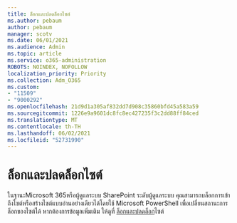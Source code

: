```yaml
---
title: ล็อกและปลดล็อกไซต์
ms.author: pebaum
author: pebaum
manager: scotv
ms.date: 06/01/2021
ms.audience: Admin
ms.topic: article
ms.service: o365-administration
ROBOTS: NOINDEX, NOFOLLOW
localization_priority: Priority
ms.collection: Adm_O365
ms.custom:
- "11509"
- "9000292"
ms.openlocfilehash: 21d9d1a305af832dd7d908c35860bfd45a583a59
ms.sourcegitcommit: 1226e9a9601dc8fc8ec427235f3c2dd88ff84ced
ms.translationtype: MT
ms.contentlocale: th-TH
ms.lasthandoff: 06/02/2021
ms.locfileid: "52731990"
---
```

# <a name="lock-and-unlock-sites"></a>ล็อกและปลดล็อกไซต์

ในฐานะMicrosoft 365หรือผู้ดูแลระบบ SharePoint ระดับผู้ดูแลระบบ คุณสามารถบล็อกการเข้าถึงไซต์หรือสร้างไซต์แบบอ่านอย่างเดียวได้โดยใช้ Microsoft PowerShell เพื่อเปลี่ยนสถานะการล็อกของไซต์ได้ หากต้องการข้อมูลเพิ่มเติม ให้ดูที่ [ล็อกและปลดล็อก](/sharepoint/manage-lock-status)ไซต์